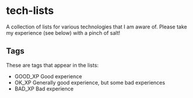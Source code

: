 # tech-lists
A collection of lists for various technologies that I am aware of. Please take my experience (see below) with a pinch of salt! 

## Tags
These are tags that appear in the lists:
- GOOD_XP    Good experience
- OK_XP      Generally good experience, but some bad experiences
- BAD_XP     Bad experience
